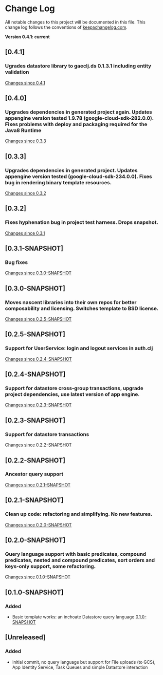 # Change Log

All notable changes to this project will be documented in this file. This change log follows the conventions of [keepachangelog.com](http://keepachangelog.com/).

**Version 0.4.1: current**

## [0.4.1]
### Ugrades datastore library to gaeclj.ds 0.1.3.1 including entity validation
[Changes since 0.4.1](https://github.com/nickbauman/cljgae-template/compare/0.4.0...0.4.1)

## [0.4.0]
### Upgrades dependencies in generated project again. Updates appengine version tested 1.9.78 (google-cloud-sdk-282.0.0). Fixes problems with deploy and packaging required for the Java8 Runtime
[Changes since 0.3.3](https://github.com/nickbauman/cljgae-template/compare/0.3.4...0.4.0)

## [0.3.3]
### Upgrades dependencies in generated project. Updates appengine version tested (google-cloud-sdk-234.0.0). Fixes bug in rendering binary template resources.
[Changes since 0.3.2](https://github.com/nickbauman/cljgae-template/compare/0.3.2...0.3.3)

## [0.3.2]
### Fixes hyphenation bug in project test harness. Drops snapshot.
[Changes since 0.3.1](https://github.com/nickbauman/cljgae-template/compare/0.3.1-SNAPSHOT...0.3.2)

## [0.3.1-SNAPSHOT]
### Bug fixes
[Changes since 0.3.0-SNAPSHOT](https://github.com/nickbauman/cljgae-template/compare/0.3.0-SNAPSHOT...0.3.1-SNAPSHOT)

## [0.3.0-SNAPSHOT]
### Moves nascent libraries into their own repos for better composability and licensing. Switches template to BSD license.
[Changes since 0.2.5-SNAPSHOT](https://github.com/nickbauman/cljgae-template/compare/0.2.5-SNAPSHOT...0.3.0-SNAPSHOT)

## [0.2.5-SNAPSHOT]
### Support for UserService: login and logout services in auth.clj
[Changes since 0.2.4-SNAPSHOT](https://github.com/nickbauman/cljgae-template/compare/0.2.4-SNAPSHOT...0.2.5-SNAPSHOT)

## [0.2.4-SNAPSHOT]
### Support for datastore cross-group transactions, upgrade project dependencies, use latest version of app engine.
[Changes since 0.2.3-SNAPSHOT](https://github.com/nickbauman/cljgae-template/compare/0.2.3-SNAPSHOT...0.2.4-SNAPSHOT)

## [0.2.3-SNAPSHOT]
### Support for datastore transactions
[Changes since 0.2.2-SNAPSHOT](https://github.com/nickbauman/cljgae-template/compare/0.2.2-SNAPSHOT...0.2.3-SNAPSHOT)

## [0.2.2-SNAPSHOT]
### Ancestor query support
[Changes since 0.2.1-SNAPSHOT](https://github.com/nickbauman/cljgae-template/compare/0.2.1-SNAPSHOT...0.2.2-SNAPSHOT)

## [0.2.1-SNAPSHOT]
### Clean up code: refactoring and simplifying. No new features.
[Changes since 0.2.0-SNAPSHOT](https://github.com/nickbauman/cljgae-template/compare/0.2.0-SNAPSHOT...0.2.1-SNAPSHOT)

## [0.2.0-SNAPSHOT]
### Query language support with basic predicates, compound predicates, nested and compound predicates, sort orders and keys-only support, some refactoring.
[Changes since 0.1.0-SNAPSHOT](https://github.com/nickbauman/cljgae-template/compare/0.1.0-SNAPSHOT...0.2.0-SNAPSHOT)

## [0.1.0-SNAPSHOT]
### Added
- Basic template works: an inchoate Datastore query language
[0.1.0-SNAPSHOT](https://github.com/nickbauman/cljgae-template/compare/e0d2fdd2c378dd4b2491b6653be2db0c1e175deb...0.1.0-SNAPSHOT)

## [Unreleased]
### Added
- Initial commit, no query language but support for File uploads (to GCS), App Identity Service, Task Queues and simple Datastore interaction
